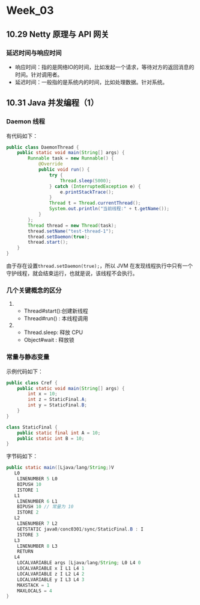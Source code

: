 # Week_03

## 10.29 Netty 原理与 API 网关

### 延迟时间与响应时间

- 响应时间：指的是网络IO的时间，比如发起一个请求，等待对方的返回消息的时间。针对调用者。
- 延迟时间：一般指的是系统内的时间，比如处理数据。针对系统。

## 10.31 Java 并发编程（1）

### Daemon 线程

有代码如下：

```java
public class DaemonThread {
    public static void main(String[] args) {
        Runnable task = new Runnable() {
            @Override
            public void run() {
                try {
                    Thread.sleep(5000);
                } catch (InterruptedException e) {
                    e.printStackTrace();
                }
                Thread t = Thread.currentThread();
                System.out.println("当前线程:" + t.getName());
            }
        };
        Thread thread = new Thread(task);
        thread.setName("test-thread-1");
        thread.setDaemon(true);
        thread.start();
    }
}
```

由于存在设置`thread.setDaemon(true);`，所以 JVM 在发现线程执行中只有一个守护线程，就会结束运行，也就是说，该线程不会执行。

### 几个关键概念的区分

1. - Thread#start():创建新线程
   - Thread#run() : 本线程调用
2. - Thread.sleep: 释放 CPU
   - Object#wait : 释放锁

### 常量与静态变量

示例代码如下：

```java
public class Cref {
    public static void main(String[] args) {
        int x = 10;
        int z = StaticFinal.A;
        int y = StaticFinal.B;
    }
}

class StaticFinal {
    public static final int A = 10;
    public static int B = 10;
}
```

字节码如下：

```java
public static main([Ljava/lang/String;)V
   L0
    LINENUMBER 5 L0
    BIPUSH 10
    ISTORE 1
   L1
    LINENUMBER 6 L1
    BIPUSH 10 // 常量为 10
    ISTORE 2
   L2
    LINENUMBER 7 L2
    GETSTATIC java0/conc0301/sync/StaticFinal.B : I
    ISTORE 3
   L3
    LINENUMBER 8 L3
    RETURN
   L4
    LOCALVARIABLE args [Ljava/lang/String; L0 L4 0
    LOCALVARIABLE x I L1 L4 1
    LOCALVARIABLE z I L2 L4 2
    LOCALVARIABLE y I L3 L4 3
    MAXSTACK = 1
    MAXLOCALS = 4
}
```

